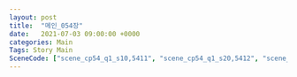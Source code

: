```yaml
---
layout: post
title:  "메인_054장"
date:   2021-07-03 09:00:00 +0000
categories: Main
Tags: Story Main
SceneCode: ["scene_cp54_q1_s10,5411", "scene_cp54_q1_s20,5412", "scene_cp54_q2_s10,5421", "scene_cp54_q2_s20,5422", "scene_cp54_q3_s10,5431", "scene_cp54_q4_s10,5441", "scene_cp54_q4_s20,5442", "scene_cp54_q4_s30,5443"]
---
```

